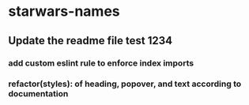 # starwars-names

## Update the readme file test 1234

### add custom eslint rule to enforce index imports

### refactor(styles): of heading, popover, and text according to documentation